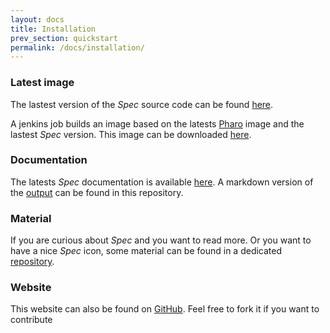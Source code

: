 ```yaml
---
layout: docs
title: Installation
prev_section: quickstart
permalink: /docs/installation/
---
```


### Latest image
The lastest version of the *Spec* source code can be found [here](https://github.com/SpecForPharo/spec).

A jenkins job builds an image based on the latests [Pharo](http://www.pharo-project.org/home) image and the lastest *Spec* version.
This image can be downloaded [here](http://ezial.dyndns.org:9095/view/My%20branches/job/Spec/lastSuccessfulBuild/artifact/Spec.zip).

### Documentation
The latests *Spec* documentation is available [here](https://github.com/SpecForPharo/documentation). A markdown version of the [output](https://github.com/SpecForPharo/documentation/blob/master/output/book.md) can be found in this repository.

### Material

If you are curious about *Spec* and you want to read more. Or you want to have a nice *Spec* icon, some material can be found in a dedicated [repository](https://github.com/SpecForPharo/material).

### Website

This website can also be found on [GitHub](https://github.com/SpecForPharo/website). Feel free to fork it if you want to contribute <i class="fa fa-smile-o"></i>